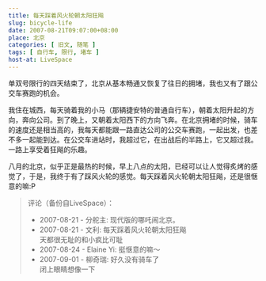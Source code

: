 ```yaml
---
title: 每天踩着风火轮朝太阳狂飚
slug: bicycle-life
date: 2007-08-21T09:07:00+08:00
place: 北京
categories: [ 旧文, 随笔 ]
tags: [ 自行车, 限行, 堵车 ]
host-at: LiveSpace
---
```

单双号限行的四天结束了，北京从基本畅通又恢复了往日的拥堵，我也又有了跟公交车赛跑的机会。

我住在城西，每天骑着我的小马（那辆捷安特的普通自行车），朝着太阳升起的方向，奔向公司。到了晚上，又朝着太阳西下的方向飞奔。在北京拥堵的时候，骑车的速度还是相当高的，我每天都能跟一路直达公司的公交车赛跑，一起出发，也差不多一起能到达。在公交车进站时，我超过它，在出战后的半路上，它又超过我。一路上享受着狂飚的乐趣。

八月的北京，似乎正是最热的时候，早上八点的太阳，已经可以让人觉得炙烤的感觉了，于是，我终于有了踩风火轮的感觉。每天踩着风火轮朝太阳狂飚，还是很惬意的嘛:P

> 评论（备份自LiveSpace）：
>
> * 2007-08-21 - 分舵主: 现代版的哪吒闹北京。
> * 2007-08-21 - 文利: 每天踩着风火轮朝太阳狂飚<br>天都很无耻的和小疯比可耻
> * 2007-08-24 - Elaine Yi: 挺惬意的嘛～
> * 2007-09-01 - 柳奇瑞: 好久没有骑车了<br>闭上眼睛想像一下
